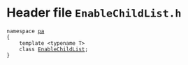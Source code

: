 # Header file `EnableChildList.h`<a id="EnableChildList.h"></a>

<pre><code class="language-cpp">namespace <a href='doc_Rect.md#Rect.h'>pa</a>
{
    template &lt;typename T&gt;
    class <a href='doc_EnableChildList.md#EnableChildList.h'>EnableChildList</a>;
}</code></pre>

